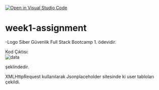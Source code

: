 [![Open in Visual Studio Code](https://classroom.github.com/assets/open-in-vscode-f059dc9a6f8d3a56e377f745f24479a46679e63a5d9fe6f495e02850cd0d8118.svg)](https://classroom.github.com/online_ide?assignment_repo_id=6920935&assignment_repo_type=AssignmentRepo)
# week1-assignment

-Logo Siber Güvenlik Full Stack Bootcamp 1. ödevidir. 

Kod Çıktısı:
<br>
![data](https://user-images.githubusercontent.com/44818302/152647149-170d56b5-eaaa-4852-b2fa-e3d13ba2e916.PNG)


şeklindedir.
  
  XMLHttpRequest kullanılarak Jsonplaceholder sitesinde ki user tabloları çekildi.
  

